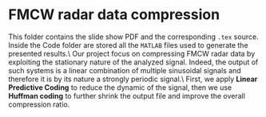 # FMCW radar data compression

This folder contains the slide show PDF and the corresponding `.tex` source. Inside the Code folder are stored all the `MATLAB` files used to generate the presented results.\\
Our project focus on compressing FMCW radar data by exploiting the stationary nature of the analyzed signal. Indeed, the output of such systems is a linear combination of multiple sinusoidal signals and therefore it is by its nature a strongly periodic signal.\\
First, we apply **Linear Predictive Coding** to reduce the dynamic of the signal, then we use **Huffman coding** to further shrink the output file and improve the overall compression ratio.
